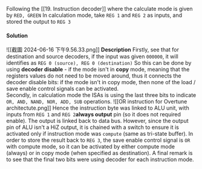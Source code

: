 Following the [[19. Instruction decoder]] where the calculate mode is given by `RED, GREEN`
In calculation mode, take `REG 1` and `REG 2` as inputs, and stored the output to `REG 3`
#### Solution 
![[截圖 2024-06-16 下午9.56.33.png]]
**Description**
Firstly, see that for destination and source decoders, if the input was given `000000`, it will identifies as `REG 0 (source), REG 0 (destination)`
So this can be done by using **decoder disable** - if the mode isn't in **copy** mode, meaning that the registers values do not need to be moved around, thus it connects the decoder disable bits: if the mode isn't in copy mode, then none of the load / save enable control signals can be activated.  
Secondly, in calculation mode the ISAs is using the last three bits to indicate `OR, AND, NAND, NOR, ADD, SUB` operations. 
![[OR instruction for Overtune architectute.png]]
Hence the instruction byte was linked to ALU unit, with inputs from `REG 1` and `REG 2`**always output** pin (so it does not required enable). 
The output is linked back to data bus. However, since the output pin of ALU isn't a HiZ output, it is chained with a switch to ensure it is activated only if instruction mode was `compute` (same as tri-state buffer). 
In order to store the result back to `REG 3`, the save enable control signal is `OR` with compute mode, so it can be activated by either compute mode (always) or in copy mode (when specified as destination). 
A final remark is to see that the final two bits were using decoder for each instruction mode. 